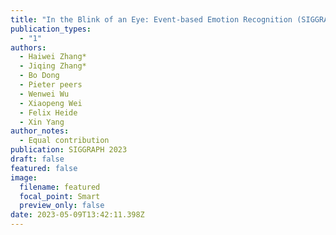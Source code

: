 ```yaml
---
title: "In the Blink of an Eye: Event-based Emotion Recognition (SIGGRAPH 2023)"
publication_types:
  - "1"
authors:
  - Haiwei Zhang*
  - Jiqing Zhang*
  - Bo Dong
  - Pieter peers
  - Wenwei Wu
  - Xiaopeng Wei
  - Felix Heide
  - Xin Yang
author_notes:
  - Equal contribution
publication: SIGGRAPH 2023
draft: false
featured: false
image:
  filename: featured
  focal_point: Smart
  preview_only: false
date: 2023-05-09T13:42:11.398Z
---
```

